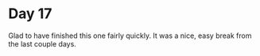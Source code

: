 # Day 17
Glad to have finished this one fairly quickly. It was a nice, easy break from the last couple days.